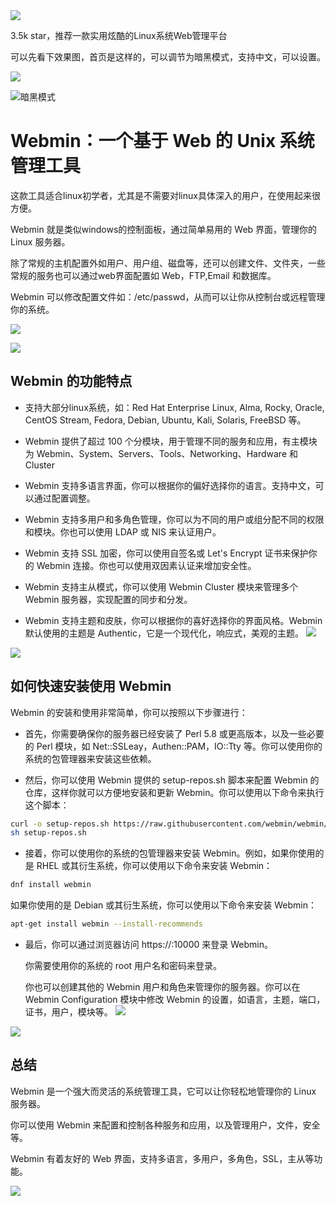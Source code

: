 <img src="/assets/image/240228-酷炫的linux系统web管理平台-1.png" style="max-width: 70%; height: auto;">
<small></small>

3.5k star，推荐一款实用炫酷的Linux系统Web管理平台

可以先看下效果图，首页是这样的，可以调节为暗黑模式，支持中文，可以设置。

![](/assets/image/240228-酷炫的linux系统web管理平台-1.png)

![暗黑模式](/assets/image/240228-酷炫的linux系统web管理平台-2.png)

# Webmin：一个基于 Web 的 Unix 系统管理工具

这款工具适合linux初学者，尤其是不需要对linux具体深入的用户，在使用起来很方便。

Webmin 就是类似windows的控制面板，通过简单易用的 Web 界面，管理你的 Linux 服务器。

除了常规的主机配置外如用户、用户组、磁盘等，还可以创建文件、文件夹，一些常规的服务也可以通过web界面配置如 Web，FTP,Email 和数据库。

Webmin 可以修改配置文件如：/etc/passwd，从而可以让你从控制台或远程管理你的系统。


![](/assets/image/240228-酷炫的linux系统web管理平台-3.png)

![](/assets/image/240228-酷炫的linux系统web管理平台-4.png)


## Webmin 的功能特点

- 支持大部分linux系统，如：Red Hat Enterprise Linux, Alma, Rocky, Oracle, CentOS Stream, Fedora, Debian, Ubuntu, Kali, Solaris, FreeBSD 等。

- Webmin 提供了超过 100 个分模块，用于管理不同的服务和应用，有主模块为 Webmin、System、Servers、Tools、Networking、Hardware 和 Cluster

- Webmin 支持多语言界面，你可以根据你的偏好选择你的语言。支持中文，可以通过配置调整。

- Webmin 支持多用户和多角色管理，你可以为不同的用户或组分配不同的权限和模块。你也可以使用 LDAP 或 NIS 来认证用户。

- Webmin 支持 SSL 加密，你可以使用自签名或 Let's Encrypt 证书来保护你的 Webmin 连接。你也可以使用双因素认证来增加安全性。

- Webmin 支持主从模式，你可以使用 Webmin Cluster 模块来管理多个 Webmin 服务器，实现配置的同步和分发。

- Webmin 支持主题和皮肤，你可以根据你的喜好选择你的界面风格。Webmin 默认使用的主题是 Authentic，它是一个现代化，响应式，美观的主题。
![](/assets/image/240228-酷炫的linux系统web管理平台-5.png)

![](/assets/image/240228-酷炫的linux系统web管理平台-6.png)


## 如何快速安装使用 Webmin

Webmin 的安装和使用非常简单，你可以按照以下步骤进行：

- 首先，你需要确保你的服务器已经安装了 Perl 5.8 或更高版本，以及一些必要的 Perl 模块，如 Net::SSLeay，Authen::PAM，IO::Tty 等。你可以使用你的系统的包管理器来安装这些依赖。

- 然后，你可以使用 Webmin 提供的 setup-repos.sh 脚本来配置 Webmin 的仓库，这样你就可以方便地安装和更新 Webmin。你可以使用以下命令来执行这个脚本：

```bash
curl -o setup-repos.sh https://raw.githubusercontent.com/webmin/webmin/master/setup-repos.sh
sh setup-repos.sh
```

- 接着，你可以使用你的系统的包管理器来安装 Webmin。例如，如果你使用的是 RHEL 或其衍生系统，你可以使用以下命令来安装 Webmin：

```bash
dnf install webmin
```

如果你使用的是 Debian 或其衍生系统，你可以使用以下命令来安装 Webmin：

```bash
apt-get install webmin --install-recommends
```

- 最后，你可以通过浏览器访问 https://<Your-Server-IP>:10000 来登录 Webmin。
  
  你需要使用你的系统的 root 用户名和密码来登录。
  
  你也可以创建其他的 Webmin 用户和角色来管理你的服务器。你可以在 Webmin Configuration 模块中修改 Webmin 的设置，如语言，主题，端口，证书，用户，模块等。
![](/assets/image/240228-酷炫的linux系统web管理平台-7.png)

  
![](/assets/image/240228-酷炫的linux系统web管理平台-8.png)


## 总结

Webmin 是一个强大而灵活的系统管理工具，它可以让你轻松地管理你的 Linux 服务器。
  
  你可以使用 Webmin 来配置和控制各种服务和应用，以及管理用户，文件，安全等。
  
  Webmin 有着友好的 Web 界面，支持多语言，多用户，多角色，SSL，主从等功能。
  

![](/assets/image/240228-酷炫的linux系统web管理平台-9.png)

